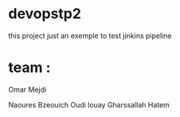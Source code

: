 # devopstp2
 this project just an exemple to test jinkins pipeline 
 
 # team : 
 Omar Mejdi 
 
 Naoures Bzeouich 
 Oudi louay 
 Gharssallah Hatem 









 
